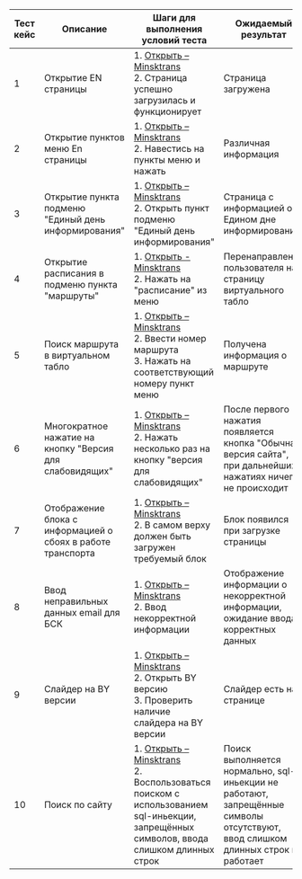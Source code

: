 
| Тест кейс | Описание                                                                 | Шаги для выполнения условий теста                                                                                                                                                                                          | Ожидаемый результат                                                                                                            | Полученный результат                                                                                                                                                                             | Позитивен/Негативен |
| --------- | ------------------------------------------------------------------------ | -------------------------------------------------------------------------------------------------------------------------------------------------------------------------------------------------------------------------- | ------------------------------------------------------------------------------------------------------------------------------ | ------------------------------------------------------------------------------------------------------------------------------------------------------------------------------------------------ | ------------------- |
| 1         | Открытие EN страницы                                                     | 1. [Открыть – Minsktrans](https://minsktrans.by/en/international-bus-routes/) <br/> 2. Страница успешно загрузилась и функционирует                                                                                | Страница загружена                                                                                     | Страница загружена и всё работает                                                                                                                                    | Позитивен           |
| 2         | Открытие пунктов меню En страницы                                        | 1. [Открыть – Minsktrans](https://minsktrans.by/en/international-bus-routes/) <br/> 2. Навестись на пункты меню и нажать                                                                                                   | Различная информация                                                                                                           | 404 Not Found                                                                                                                                                                                    | Негативен           |
| 3         | Открытие пункта подменю "Единый день информирования"                     | 1. [Открыть – Minsktrans](https://minsktrans.by/en/international-bus-routes/) <br/> 2. Открыть пункт подменю "Единый день информирования"                                                                                  | Страница с информацией о Едином дне информирования                                                                                         | Страница с информацией о Едином дне информирования                                                                                                                                                 | Позитивен           |
| 4         | Открытие расписания в подменю пункта "маршруты"             | 1. [Открыть - Minsktrans](https://minsktrans.by/) <br/> 2. Нажать на "расписание" из меню                                  | Перенаправление пользователя на страницу виртуального табло                                                                                                           | Перенаправление пользователя на страницу виртуального табло | Позитивен           |
| 5        | Поиск маршрута в виртуальном табло             | 1. [Открыть – Minsktrans](https://minsktrans.by/lookout_yard/Home/Index/minsk#/routes/bus) <br/> 2. Ввести номер маршрута <br/> 3. Нажать на соответствующий номеру пункт меню                                                | Получена информация о маршруте                                                                                            | Получена информация о маршруте                                                                                      | Позитивен           |
| 6        | Многократное нажатие на кнопку "Версия для слабовидящих"                 | 1. [Открыть – Minsktrans](https://minsktrans.by/en/international-bus-routes/) <br/> 2. Нажать несколько раз на кнопку "версия для слабовидящих" <br/>                                                                      | После первого нажатия появляется кнопка "Обычная версия сайта", при дальнейших нажатиях ничего не происходит                   | После повторных нажатий можно до бесконечности создавать кнопки "Обычная версия сайта"                                                                                                           | Негативен           |
| 7        | Отображение блока с информацией о сбоях в работе транспорта | 1. [Открыть – Minsktrans](https://minsktrans.by/) <br/> 2. В самом верху должен быть загружен требуемый блок | Блок появился при загрузке страницы                                                                                               | Блок появился при загрузке страницы                                                                                        | Позитивен           |
| 8        | Ввод неправильных данных email для БСК                       | 1. [Открыть – Minsktrans](https://minsktrans.by/erip/login?1) <br/> 2. Ввод некорректной информации                                                                                    | Отображение информации о некорректной информации, ожидание ввода корректных данных                                                                                       | Отображение информации о некорректной информации, ожидание ввода корректных данных                                                                                                                                                         | Позитивен           |
| 9       | Слайдер на BY версии                                                     | 1. [Открыть – Minsktrans](https://minsktrans.by/) <br/> 2. Открыть BY версию <br/> 3. Проверить наличие слайдера на BY версии                                                                                                                   | Слайдер есть на странице                                                                     | Слайдера нет на странице                                                                                                                                                                    | Негативен           |
| 10       | Поиск по сайту                                                           | 1. [Открыть – Minsktrans](https://minsktrans.by/) <br/> 2. Воспользоваться поиском с использованием sql-иньекции, запрещённых символов, ввода слишком длинных строк                            | Поиск выполняется нормально, sql-иньекции не работают, запрещённые символы отсутствуют, ввод слишком длинных строк не работает | Ввод слишком длинных строк работает                                                                                                      | Негативен           |
